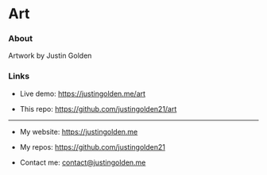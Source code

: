 # Art

### About

Artwork by Justin Golden

### Links

- Live demo: https://justingolden.me/art

- This repo: https://github.com/justingolden21/art

<hr>

- My website: https://justingolden.me

- My repos: https://github.com/justingolden21

- Contact me: contact@justingolden.me